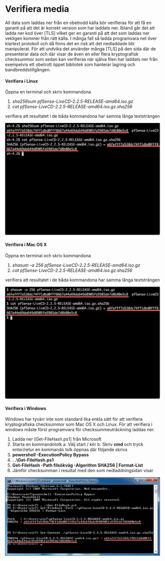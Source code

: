 # Verifiera media

All data som laddas ner från en obetrodd källa bör verifieras för att få en garanti på att det är korrekt version som har laddats ner. Ibland går det att ladda ner kod över [TLS] vilket ger en garanti på att det som laddas ner vekligen kommer från rätt källa. I många fall så ladda programvara net över klartext protokoll och då finns det en risk att det nedladdade blir manipulerat. För att undvika det använder många [TLS] på den sida där de presenterar data och där visar de även en eller flera kryptografisk checksummor som sedan kan verifieras när själva filen har laddats ner från exempelvis ett obetrott öppet bibliotek som hanterar lagring och bandbreddstillgången.

#### Verifiera i Linux
Öppna en terminal och skriv kommandona

1. *sha256sum pfSense-LiveCD-2.2.5-RELEASE-amd64.iso.gz*
2. *cat pfSense-LiveCD-2.2.5-RELEASE-amd64.iso.gz.sha256*

verifiera att resultatet i de båda kommandona har samma långa textsträngen

![Verifiera SHA256 i Linux](images/verify_sha_linux.png "Verifiera SHA256 i Linux")

#### Verifiera i Mac OS X
Öppna en terminal och skriv kommandona

1. *shasum -a 256 pfSense-LiveCD-2.2.5-RELEASE-amd64.iso.gz*
2. *cat pfSense-LiveCD-2.2.5-RELEASE-amd64.iso.gz.sha256*

verifiera att resultatet i de båda kommandona har samma långa textsträngen

![Verifiera SHA256 i OS X](images/verify_sha_osx.png "Verifiera SHA256 i OS X")

#### Verifiera i Windows
Windows har tyvärr inte som standard lika enkla sätt för att verifiera kryptografiska checksummor som Mac OS X och Linux. För att verifiera i windows måste först programvara för checksummeuträckning laddas ner.

1. Ladda ner [Get-FileHash.ps1] från Microsoft
2. Starta en kommandotolk
  a. Välj start / kör
  b. Skriv **cmd** och tryck enter/retur en kommando tolk öppnas där följande skrivs
3. **powershell -ExecutionPolicy Bypass**
4. **. .\\Get-FileHash.ps1**
5. **Get-FileHash -Path filsökväg -Algorithm SHA256 | Format-List**
6. Jämför checksumman i resultat med den som nedladdningsidan visar

![Verifiera SHA256 i Windows](images/verify_sha_win.png "Verifiera SHA256 i Windows")
